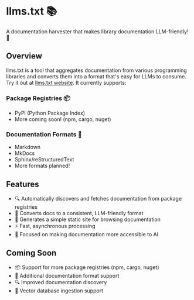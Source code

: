 # llms.txt 📚

A documentation harvester that makes library documentation LLM-friendly! 🤖

## Overview

llms.txt is a tool that aggregates documentation from various programming libraries and converts them into a format that's easy for LLMs to consume. Try it out at [llms.txt website](https://nikhil-pandey.github.io/llms.txt/). It currently supports:

### Package Registries 📦
- PyPI (Python Package Index)
- More coming soon! (npm, cargo, nuget)

### Documentation Formats 📄
- Markdown
- MkDocs
- Sphinx/reStructuredText
- More formats planned!

## Features

- 🔍 Automatically discovers and fetches documentation from package registries
- 🔄 Converts docs to a consistent, LLM-friendly format
- 📱 Generates a simple static site for browsing documentation
- ⚡ Fast, asynchronous processing
- 🎯 Focused on making documentation more accessible to AI

## Coming Soon

- 📦 Support for more package registries (npm, cargo, nuget)
- 📄 Additional documentation format support
- 🔍 Improved documentation discovery
- 💾 Vector database ingestion support
